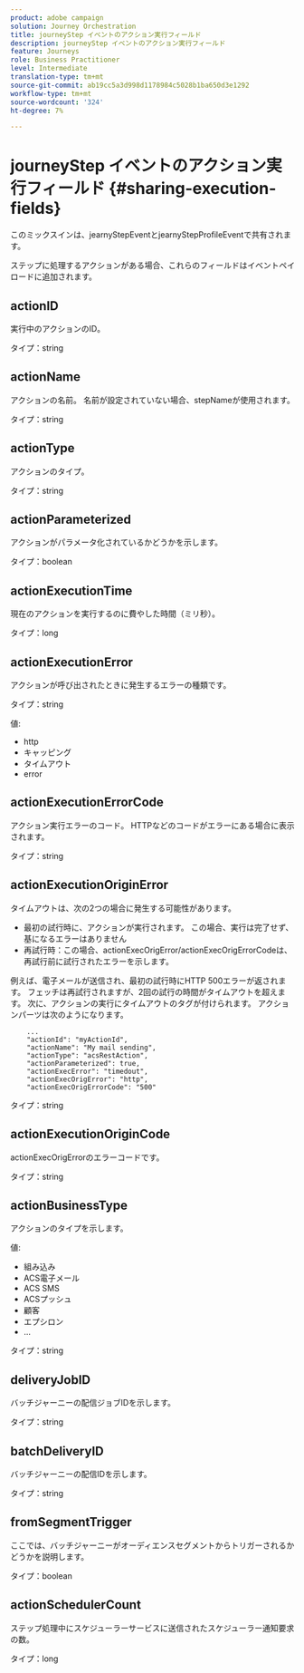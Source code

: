 ```yaml
---
product: adobe campaign
solution: Journey Orchestration
title: journeyStep イベントのアクション実行フィールド
description: journeyStep イベントのアクション実行フィールド
feature: Journeys
role: Business Practitioner
level: Intermediate
translation-type: tm+mt
source-git-commit: ab19cc5a3d998d1178984c5028b1ba650d3e1292
workflow-type: tm+mt
source-wordcount: '324'
ht-degree: 7%

---
```



# journeyStep イベントのアクション実行フィールド {#sharing-execution-fields}

このミックスインは、jearnyStepEventとjearnyStepProfileEventで共有されます。

ステップに処理するアクションがある場合、これらのフィールドはイベントペイロードに追加されます。

## actionID

実行中のアクションのID。

タイプ：string

## actionName

アクションの名前。 名前が設定されていない場合、stepNameが使用されます。

タイプ：string

## actionType

アクションのタイプ。

タイプ：string

## actionParameterized

アクションがパラメータ化されているかどうかを示します。

タイプ：boolean

## actionExecutionTime

現在のアクションを実行するのに費やした時間（ミリ秒）。

タイプ：long

## actionExecutionError

アクションが呼び出されたときに発生するエラーの種類です。

タイプ：string

値:
* http
* キャッピング
* タイムアウト
* error

## actionExecutionErrorCode

アクション実行エラーのコード。 HTTPなどのコードがエラーにある場合に表示されます。

タイプ：string

## actionExecutionOriginError

タイムアウトは、次の2つの場合に発生する可能性があります。

* 最初の試行時に、アクションが実行されます。 この場合、実行は完了せず、基になるエラーはありません
* 再試行時：この場合、actionExecOrigError/actionExecOrigErrorCodeは、再試行前に試行されたエラーを示します。

例えば、電子メールが送信され、最初の試行時にHTTP 500エラーが返されます。 フェッチは再試行されますが、2回の試行の時間がタイムアウトを超えます。 次に、アクションの実行にタイムアウトのタグが付けられます。 アクションパーツは次のようになります。

```
    ...
    "actionId": "myActionId",
    "actionName": "My mail sending",
    "actionType": "acsRestAction",
    "actionParameterized": true,
    "actionExecError": "timedout",
    "actionExecOrigError": "http",
    "actionExecOrigErrorCode": "500"
```

タイプ：string

## actionExecutionOriginCode

actionExecOrigErrorのエラーコードです。

タイプ：string

## actionBusinessType

アクションのタイプを示します。

値:

* 組み込み
* ACS電子メール
* ACS SMS
* ACSプッシュ
* 顧客
* エプシロン
* ...

タイプ：string

## deliveryJobID

バッチジャーニーの配信ジョブIDを示します。

タイプ：string

## batchDeliveryID

バッチジャーニーの配信IDを示します。

タイプ：string

## fromSegmentTrigger

ここでは、バッチジャーニーがオーディエンスセグメントからトリガーされるかどうかを説明します。

タイプ：boolean

## actionSchedulerCount

ステップ処理中にスケジューラーサービスに送信されたスケジューラー通知要求の数。

タイプ：long
